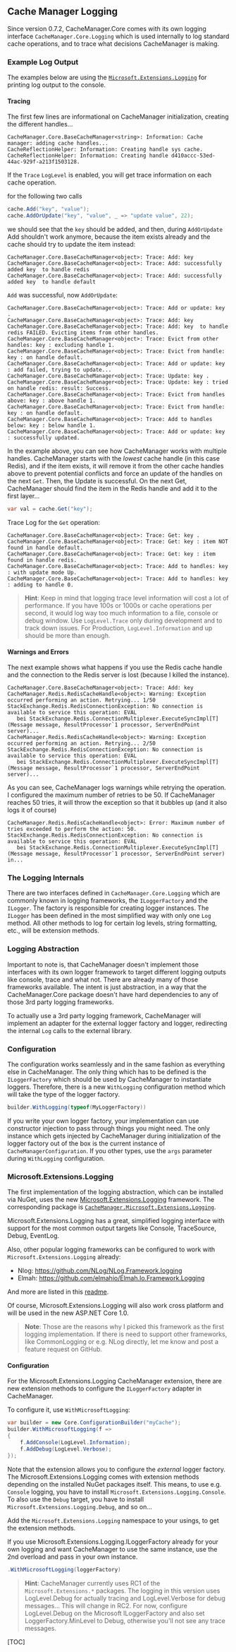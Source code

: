 ## Cache Manager Logging
Since version 0.7.2, CacheManager.Core comes with its own logging interface `CacheManager.Core.Logging` which is used internally to log standard cache operations, and to trace what decisions CacheManager is making.

### Example Log Output
The examples below are using the [`Microsoft.Extensions.Logging`](#microsoftextensionslogging) for printing log output to the console.

#### Tracing
The first few lines are informational on CacheManager initialization, creating the different handles...

```nohighlight
CacheManager.Core.BaseCacheManager<string>: Information: Cache manager: adding cache handles...
CacheReflectionHelper: Information: Creating handle sys cache.
CacheReflectionHelper: Information: Creating handle d410accc-53ed-44ac-929f-a213f1503128.
```

If the `Trace` `LogLevel` is enabled, you will get trace information on each cache operation.

for the following two calls

``` C#
cache.Add("key", "value");
cache.AddOrUpdate("key", "value", _ => "update value", 22);
```
we should see that the `key` should be added, and then, during `AddOrUpdate` Add shouldn't work anymore, because the item exists already and the cache should try to update the item instead:
```nohighlight
CacheManager.Core.BaseCacheManager<object>: Trace: Add: key 
CacheManager.Core.BaseCacheManager<object>: Trace: Add: successfully added key  to handle redis
CacheManager.Core.BaseCacheManager<object>: Trace: Add: successfully added key  to handle default
```
`Add` was successful, now `AddOrUpdate`:
```nohighlight
CacheManager.Core.BaseCacheManager<object>: Trace: Add or update: key .
CacheManager.Core.BaseCacheManager<object>: Trace: Add: key 
CacheManager.Core.BaseCacheManager<object>: Trace: Add: key  to handle redis FAILED. Evicting items from other handles.
CacheManager.Core.BaseCacheManager<object>: Trace: Evict from other handles: key : excluding handle 1.
CacheManager.Core.BaseCacheManager<object>: Trace: Evict from handle: key : on handle default.
CacheManager.Core.BaseCacheManager<object>: Trace: Add or update: key : add failed, trying to update...
CacheManager.Core.BaseCacheManager<object>: Trace: Update: key .
CacheManager.Core.BaseCacheManager<object>: Trace: Update: key : tried on handle redis: result: Success.
CacheManager.Core.BaseCacheManager<object>: Trace: Evict from handles above: key : above handle 1.
CacheManager.Core.BaseCacheManager<object>: Trace: Evict from handle: key : on handle default.
CacheManager.Core.BaseCacheManager<object>: Trace: Add to handles below: key : below handle 1.
CacheManager.Core.BaseCacheManager<object>: Trace: Add or update: key : successfully updated.
```
In the example above, you can see how CacheManager works with multiple handles. CacheManager starts with the *lowest* cache handle (in this case Redis), and if the item exists, it will remove it from the other cache handles above to prevent potential conflicts and force an update of the handles on the next `Get`.
Then, the Update is successful. 
On the next Get, CacheManager should find the item in the Redis handle and add it to the first layer...
```c#
var val = cache.Get("key");
```
Trace Log for the `Get` operation:
```nohighlight
CacheManager.Core.BaseCacheManager<object>: Trace: Get: key .
CacheManager.Core.BaseCacheManager<object>: Trace: Get: key : item NOT found in handle default.
CacheManager.Core.BaseCacheManager<object>: Trace: Get: key : item found in handle redis.
CacheManager.Core.BaseCacheManager<object>: Trace: Add to handles: key : with update mode Up.
CacheManager.Core.BaseCacheManager<object>: Trace: Add to handles: key : adding to handle 0.
```
> **Hint**: Keep in mind that logging trace level information will cost a lot of performance. If you have 100s or 1000s or cache operations per second, it would log way too much information to a file, console or debug window. Use `LogLevel.Trace` only during development and to track down issues. For Production, `LogLevel.Information` and up should be more than enough.

#### Warnings and Errors
The next example shows what happens if you use the Redis cache handle and the connection to the Redis server is lost (because I killed the instance).
```nohighlight
CacheManager.Core.BaseCacheManager<object>: Trace: Add: key 
CacheManager.Redis.RedisCacheHandle<object>: Warning: Exception occurred performing an action. Retrying... 1/50
StackExchange.Redis.RedisConnectionException: No connection is available to service this operation: EVAL
   bei StackExchange.Redis.ConnectionMultiplexer.ExecuteSyncImpl[T](Message message, ResultProcessor`1 processor, ServerEndPoint server)...
CacheManager.Redis.RedisCacheHandle<object>: Warning: Exception occurred performing an action. Retrying... 2/50
StackExchange.Redis.RedisConnectionException: No connection is available to service this operation: EVAL
   bei StackExchange.Redis.ConnectionMultiplexer.ExecuteSyncImpl[T](Message message, ResultProcessor`1 processor, ServerEndPoint server)...
```
As you can see, CacheManager logs warnings while retrying the operation. I configured the maximum number of retries to be 50. If CacheManager reaches 50 tries, it will throw the exception so that it bubbles up (and it also logs it of course)
```nohighlight
CacheManager.Redis.RedisCacheHandle<object>: Error: Maximum number of tries exceeded to perform the action: 50.
StackExchange.Redis.RedisConnectionException: No connection is available to service this operation: EVAL
   bei StackExchange.Redis.ConnectionMultiplexer.ExecuteSyncImpl[T](Message message, ResultProcessor`1 processor, ServerEndPoint server) in...
```

### The Logging Internals
There are two interfaces defined in `CacheManager.Core.Logging`  which are commonly known in logging frameworks, the `ILoggerFactory` and the `ILogger`. The factory is responsible for creating logger instances.
The `ILogger` has been defined in the most simplified way with only one `Log` method.
All other methods to log for certain log levels, string formatting, etc., will be extension methods.

### Logging Abstraction
Important to note is, that CacheManager doesn't implement those interfaces with its own logger framework to target different logging outputs like console, trace and what not. 
There are already many of those frameworks available. The intent is just abstraction, in a way that the CacheManager.Core package doesn't have hard dependencies to any of those 3rd party logging frameworks.

To actually use a 3rd party logging framework, CacheManager will implement an adapter for the external logger factory and logger, redirecting the internal `Log` calls to the external library.

### Configuration
The configuration works seamlessly and in the same fashion as everything else in CacheManager. The only thing which has to be defined is the `ILoggerFactory` which should be used by CacheManager to instantiate loggers.
Therefore, there is a new `WithLogging` configuration method which will take the type of the logger factory.
```c#
builder.WithLogging(typeof(MyLoggerFactory))
```
If you write your own logger factory, your implementation can use constructor injection to pass through things you might need. The only instance which gets injected by CacheManager during initialization of the logger factory out of the box is the current instance of `CacheManagerConfiguration`. If you other types, use the `args` parameter during `WithLogging` configuration.

### Microsoft.Extensions.Logging
The first implementation of the logging abstraction, which can be installed via NuGet, uses the new [Microsoft.Extensions.Logging][aspnetLogging] framework. 
The corresponding package is [`CacheManager.Microsoft.Extensions.Logging`][cmLoggingNuget].

Microsoft.Extensions.Logging has a great, simplified logging interface with support for the most common output targets like Console, TraceSource, Debug, EventLog.

Also, other popular logging frameworks can be configured to work with `Microsoft.Extensions.Logging` already: 

* Nlog: https://github.com/NLog/NLog.Framework.logging
* Elmah: https://github.com/elmahio/Elmah.Io.Framework.Logging

And more are listed in this [readme][aspnetLogging.Readme].

Of course, Microsoft.Extensions.Logging will also work cross platform and will be used in the new ASP.NET Core 1.0.

> **Note**: Those are the reasons why I picked this framework as the first logging implementation. If there is need to support other frameworks, like CommonLogging or e.g. NLog directly, let me know and post a feature request on GitHub.

#### Configuration
For the Microsoft.Extensions.Logging CacheManager extension, there are new extension methods to configure the `ILoggerFactory` adapter in CacheManager.

To configure it, use `WithMicrosoftLogging`:
```c#
var builder = new Core.ConfigurationBuilder("myCache");
builder.WithMicrosoftLogging(f =>
{
    f.AddConsole(LogLevel.Information);
    f.AddDebug(LogLevel.Verbose);
});
```
Note that the extension allows you to configure the *external* logger factory. The Microsoft.Extensions.Logging comes with extension methods depending on the installed NuGet packages itself.
This means, to use e.g. `Console` logging, you have to install `Microsoft.Extensions.Logging.Console`. To also use the `Debug` target, you have to install `Microsoft.Extensions.Logging.Debug`, and so on...

Add the `Microsoft.Extensions.Logging` namespace to your usings, to get the extension methods.

If you use Microsoft.Extensions.Logging.ILoggerFactory already for your own logging and want CacheManager to use the same instance, use the 2nd overload and pass in your own instance.
```C#
.WithMicrosoftLogging(loggerFactory)
```
> **Hint**: CacheManager currently uses RC1 of the `Microsoft.Extensions.*` packages. The logging in this version uses LogLevel.Debug for actually tracing and LogLevel.Verbose for debug messages... This will change in RC2. For now, configure LogLevel.Debug on the Microsoft ILoggerFactory and also set LoggerFactory.MinLevel to Debug, otherwise you'll not see any trace messages.

[aspnetLogging]: https://github.com/aspnet/Logging
[aspnetLogging.Readme]: https://github.com/aspnet/Logging/blob/dev/README.md
[cmLoggingNuget]: https://www.nuget.org/packages/CacheManager.Microsoft.Extensions.Logging/

[TOC]